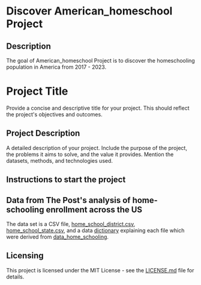 # Discover American_homeschool Project

## Description
The goal of American_homeschool Project is to discover the homeschooling population in America from 2017 - 2023.


# Project Title

Provide a concise and descriptive title for your project. This should reflect the project's objectives and outcomes.

## Project Description

A detailed description of your project. Include the purpose of the project, the problems it aims to solve, and the value it provides. Mention the datasets, methods, and technologies used.

## Instructions to start the project

## Data from The Post's analysis of home-schooling enrollment across the US
The data set is a CSV file, [home_school_district.csv](https://github.com/washingtonpost/data_home_schooling/blob/main/home_school_district.csv), [home_school_state.csv](https://github.com/washingtonpost/data_home_schooling/blob/main/home_school_state.csv), and a data [dictionary](https://github.com/washingtonpost/data_home_schooling/blob/main/home_school_data_dictionary.csv) explaining each file which were derived from [data_home_schooling](https://github.com/washingtonpost/data_home_schooling.git).

## Licensing
This project is licensed under the MIT License - see the [LICENSE.md](LICENSE) file for details.
